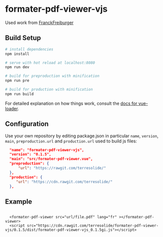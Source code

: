 # formater-pdf-viewer-vjs


Used work from [FranckFreiburger](https://github.com/FranckFreiburger/vue-pdf)

## Build Setup

``` bash
# install dependencies
npm install

# serve with hot reload at localhost:8080
npm run dev

# build for preproduction with minification
npm run pre

# build for production with minification
npm run build


```

For detailed explanation on how things work, consult the [docs for vue-loader](http://vuejs.github.io/vue-loader).

## Configuration
Use your own repository by editing package.json in particular `name`, `version`, `main`, `preproduction.url` and `production.url` used to build js files:

``` json
  "name": "formater-pdf-viewer-vjs",
  "version": "0.1.5",
  "main": "src/formater-pdf-viewer.vue",
  "preproduction": {
	  "url": "https://rawgit.com/terresolide/"
  },
  "production": {
     "url": "https://cdn.rawgit.com/terresolide/"
  },

```



## Example 
```

  <formater-pdf-viewer src="url/file.pdf" lang="fr" ></formater-pdf-viewer>
  <script src="https://cdn.rawgit.com/terresolide/formater-pdf-viewer-vjs/0.1.5/dist/formater-pdf-viewer-vjs_0.1.5gi.js"></script> 


